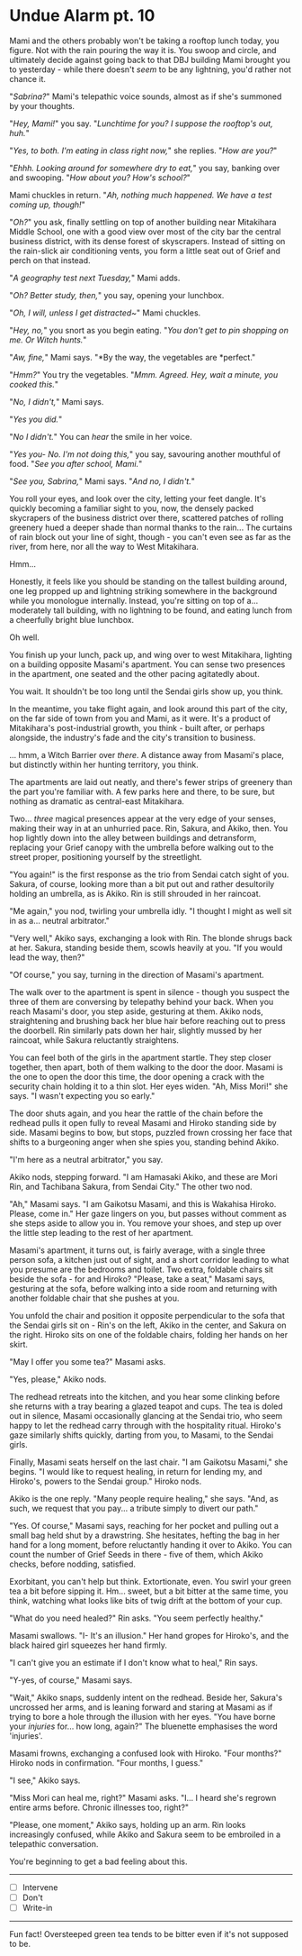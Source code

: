 # Undue Alarm pt. 10

Mami and the others probably won't be taking a rooftop lunch today, you figure. Not with the rain pouring the way it is. You swoop and circle, and ultimately decide against going back to that DBJ building Mami brought you to yesterday - while there doesn't *seem* to be any lightning, you'd rather not chance it.

"*Sabrina?*" Mami's telepathic voice sounds, almost as if she's summoned by your thoughts.

"*Hey, Mami!*" you say. "*Lunchtime for you? I suppose the rooftop's out, huh.*"

"*Yes, to both. I'm eating in class right now,*" she replies. "*How are you?*"

"*Ehhh. Looking around for somewhere dry to eat,*" you say, banking over and swooping. "*How about you? How's school?*"

Mami chuckles in return. "*Ah, nothing much happened. We have a test coming up, though!*"

"*Oh?*" you ask, finally settling on top of another building near Mitakihara Middle School, one with a good view over most of the city bar the central business district, with its dense forest of skyscrapers. Instead of sitting on the rain-slick air conditioning vents, you form a little seat out of Grief and perch on that instead.

"*A geography test next Tuesday,*" Mami adds.

"*Oh? Better study, then,*" you say, opening your lunchbox.

"*Oh, I will, unless I get distracted\~*" Mami chuckles.

"*Hey, no,*" you snort as you begin eating. "*You don't get to pin shopping on me. Or Witch hunts.*"

"*Aw, fine,*" Mami says. "\*By the way, the vegetables are \*perfect."

"*Hmm?*" You try the vegetables. "*Mmm. Agreed. Hey, wait a minute, *you* cooked this.*"

"*No, I didn't,*" Mami says.

"*Yes you did.*"

"*No I didn't.*" You can *hear* the smile in her voice.

"*Yes you- No. I'm not doing this,*" you say, savouring another mouthful of food. "*See you after school, Mami.*"

"*See you, Sabrina,*" Mami says. "*And no, I didn't.*"

You roll your eyes, and look over the city, letting your feet dangle. It's quickly becoming a familiar sight to you, now, the densely packed skycrapers of the business district over there, scattered patches of rolling greenery hued a deeper shade than normal thanks to the rain... The curtains of rain block out your line of sight, though - you can't even see as far as the river, from here, nor all the way to West Mitakihara.

Hmm...

Honestly, it feels like you should be standing on the tallest building around, one leg propped up and lightning striking somewhere in the background while you monologue internally. Instead, you're sitting on top of a... moderately tall building, with no lightning to be found, and eating lunch from a cheerfully bright blue lunchbox.

Oh well.

You finish up your lunch, pack up, and wing over to west Mitakihara, lighting on a building opposite Masami's apartment. You can sense two presences in the apartment, one seated and the other pacing agitatedly about.

You wait. It shouldn't be too long until the Sendai girls show up, you think.

In the meantime, you take flight again, and look around this part of the city, on the far side of town from you and Mami, as it were. It's a product of Mitakihara's post-industrial growth, you think - built after, or perhaps alongside, the industry's fade and the city's transition to business.

... hmm, a Witch Barrier over *there*. A distance away from Masami's place, but distinctly within her hunting territory, you think.

The apartments are laid out neatly, and there's fewer strips of greenery than the part you're familiar with. A few parks here and there, to be sure, but nothing as dramatic as central-east Mitakihara.

Two... *three* magical presences appear at the very edge of your senses, making their way in at an unhurried pace. Rin, Sakura, and Akiko, then. You hop lightly down into the alley between buildings and detransform, replacing your Grief canopy with the umbrella before walking out to the street proper, positioning yourself by the streetlight.

"You again!" is the first response as the trio from Sendai catch sight of you. Sakura, of course, looking more than a bit put out and rather desultorily holding an umbrella, as is Akiko. Rin is still shrouded in her raincoat.

"Me again," you nod, twirling your umbrella idly. "I thought I might as well sit in as a... neutral arbitrator."

"Very well," Akiko says, exchanging a look with Rin. The blonde shrugs back at her. Sakura, standing beside them, scowls heavily at you. "If you would lead the way, then?"

"Of course," you say, turning in the direction of Masami's apartment.

The walk over to the apartment is spent in silence - though you suspect the three of them are conversing by telepathy behind your back. When you reach Masami's door, you step aside, gesturing at them. Akiko nods, straightening and brushing back her blue hair before reaching out to press the doorbell. Rin similarly pats down her hair, slightly mussed by her raincoat, while Sakura reluctantly straightens.

You can feel both of the girls in the apartment startle. They step closer together, then apart, both of them walking to the door the door. Masami is the one to open the door this time, the door opening a crack with the security chain holding it to a thin slot. Her eyes widen. "Ah, Miss Mori!" she says. "I wasn't expecting you so early."

The door shuts again, and you hear the rattle of the chain before the redhead pulls it open fully to reveal Masami and Hiroko standing side by side. Masami begins to bow, but stops, puzzled frown crossing her face that shifts to a burgeoning anger when she spies you, standing behind Akiko.

"I'm here as a neutral arbitrator," you say.

Akiko nods, stepping forward. "I am Hamasaki Akiko, and these are Mori Rin, and Tachibana Sakura, from Sendai City." The other two nod.

"Ah," Masami says. "I am Gaikotsu Masami, and this is Wakahisa Hiroko. Please, come in." Her gaze lingers on you, but passes without comment as she steps aside to allow you in. You remove your shoes, and step up over the little step leading to the rest of her apartment.

Masami's apartment, it turns out, is fairly average, with a single three person sofa, a kitchen just out of sight, and a short corridor leading to what you presume are the bedrooms and toilet. Two extra, foldable chairs sit beside the sofa - for and Hiroko? "Please, take a seat," Masami says, gesturing at the sofa, before walking into a side room and returning with another foldable chair that she pushes at you.

You unfold the chair and position it opposite perpendicular to the sofa that the Sendai girls sit on - Rin's on the left, Akiko in the center, and Sakura on the right. Hiroko sits on one of the foldable chairs, folding her hands on her skirt.

"May I offer you some tea?" Masami asks.

"Yes, please," Akiko nods.

The redhead retreats into the kitchen, and you hear some clinking before she returns with a tray bearing a glazed teapot and cups. The tea is doled out in silence, Masami occasionally glancing at the Sendai trio, who seem happy to let the redhead carry through with the hospitality ritual. Hiroko's gaze similarly shifts quickly, darting from you, to Masami, to the Sendai girls.

Finally, Masami seats herself on the last chair. "I am Gaikotsu Masami," she begins. "I would like to request healing, in return for lending my, and Hiroko's, powers to the Sendai group." Hiroko nods.

Akiko is the one reply. "Many people require healing," she says. "And, as such, we request that you pay... a tribute simply to divert our path."

"Yes. Of course," Masami says, reaching for her pocket and pulling out a small bag held shut by a drawstring. She hesitates, hefting the bag in her hand for a long moment, before reluctantly handing it over to Akiko. You can count the number of Grief Seeds in there - five of them, which Akiko checks, before nodding, satisfied.

Exorbitant, you can't help but think. Extortionate, even. You swirl your green tea a bit before sipping it. Hm... sweet, but a bit bitter at the same time, you think, watching what looks like bits of twig drift at the bottom of your cup.

"What do you need healed?" Rin asks. "You seem perfectly healthy."

Masami swallows. "I- It's an illusion." Her hand gropes for Hiroko's, and the black haired girl squeezes her hand firmly.

"I can't give you an estimate if I don't know what to heal," Rin says.

"Y-yes, of course," Masami says.

"Wait," Akiko snaps, suddenly intent on the redhead. Beside her, Sakura's uncrossed her arms, and is leaning forward and staring at Masami as if trying to bore a hole through the illusion with her eyes. "You have borne your *injuries* for... how long, again?" The bluenette emphasises the word 'injuries'.

Masami frowns, exchanging a confused look with Hiroko. "Four months?" Hiroko nods in confirmation. "Four months, I guess."

"I see," Akiko says.

"Miss Mori can heal me, right?" Masami asks. "I... I heard she's regrown entire arms before. Chronic illnesses too, right?"

"Please, one moment," Akiko says, holding up an arm. Rin looks increasingly confused, while Akiko and Sakura seem to be embroiled in a telepathic conversation.

You're beginning to get a bad feeling about this.

---

- [ ] Intervene
- [ ] Don't
- [ ] Write-in

---

Fun fact! Oversteeped green tea tends to be bitter even if it's not supposed to be.
